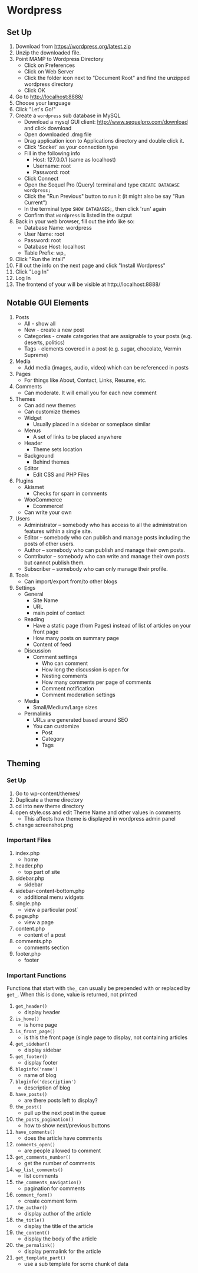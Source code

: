 # Wordpress

## Set Up

1. Download from <https://wordpress.org/latest.zip>
1. Unzip the downloaded file.
1. Point MAMP to Wordpress Directory
	- Click on Preferences
	- Click on Web Server
	- Click the folder icon next to "Document Root" and find the unzipped wordpress directory
	- Click OK
1. Go to <http://localhost:8888/>
1. Choose your language
1. Click "Let's Go!"
1. Create a `wordpress` sub database in MySQL
	- Download a mysql GUI client: <http://www.sequelpro.com/download> and click download
	- Open downloaded .dmg file
	- Drag application icon to Applications directory and double click it.
	- Click 'Socket' as your connection type
	- Fill in the following info
		- Host: 127.0.0.1 (same as localhost)
		- Username: root
		- Password: root
	- Click Connect
	- Open the Sequel Pro (Query) terminal and type `CREATE DATABASE wordpress;`
	- Click the "Run Previous" button to run it (it might also be say "Run Current")
	- In the terminal type `SHOW DATABASES;`, then click 'run' again
	- Confirm that `wordpress` is listed in the output
1. Back in your web browser, fill out the info like so:
	- Database Name: wordpress
	- User Name: root
	- Password: root
	- Database Host: localhost
	- Table Prefix: wp_
1. Click "Run the intall"
1. Fill out the info on the next page and click "Install Wordpress"
1. Click "Log In"
1. Log In
1. The frontend of your will be visible at http://localhost:8888/

## Notable GUI Elements

1. Posts
	- All - show all
	- New - create a new post
	- Categories - create categories that are assignable to your posts (e.g. deserts, politics)
	- Tags - elements covered in a post (e.g. sugar, chocolate, Vermin Supreme)
1. Media
	- Add media (images, audio, video) which can be referenced in posts
1. Pages
	- For things like About, Contact, Links, Resume, etc.
1. Comments
	- Can moderate.  It will email you for each new comment
1. Themes
	- Can add new themes
	- Can customize themes
	- Widget
		- Usually placed in a sidebar or someplace similar
	- Menus
		- A set of links to be placed anywhere
	- Header
		- Theme sets location
	- Background
		- Behind themes
	- Editor
		- Edit CSS and PHP Files
1. Plugins
	- Akismet
		- Checks for spam in comments
	- WooCommerce
		- Ecommerce!
	- Can write your own
1. Users
	- Administrator – somebody who has access to all the administration features within a single site.
	- Editor – somebody who can publish and manage posts including the posts of other users.
	- Author – somebody who can publish and manage their own posts.
	- Contributor – somebody who can write and manage their own posts but cannot publish them.
	- Subscriber – somebody who can only manage their profile.
1. Tools
	- Can import/export from/to other blogs
1. Settings
	- General
		- Site Name
		- URL
		- main point of contact
	- Reading
		- Have a static page (from Pages) instead of list of articles on your front page
		- How many posts on summary page
		- Content of feed
	- Discussion
		- Comment settings
			- Who can comment
			- How long the discussion is open for
			- Nesting comments
			- How many comments per page of comments
			- Comment notification
			- Comment moderation settings
	- Media
		- Small/Medium/Large sizes
	- Permalinks
		- URLs are generated based around SEO
		- You can customize
			- Post
			- Category
			- Tags

## Theming

### Set Up

1. Go to wp-content/themes/
1. Duplicate a theme directory
1. cd into new theme directory
1. open style.css and edit Theme Name and other values in comments
	- This affects how theme is displayed in wordpress admin panel
1. change screenshot.png

### Important Files

1. index.php
	- home
1. header.php
	- top part of site
1. sidebar.php
	- sidebar
1. sidebar-content-bottom.php
	- additional menu widgets
1. single.php
	- view a particular post`
1. page.php
	- view a page
1. content.php
	- content of a post
1. comments.php
	- comments section
1. footer.php
	- footer

### Important Functions

Functions that start with `the_` can usually be prepended with or replaced by `get_`.  When this is done, value is returned, not printed

1. `get_header()`
	- display header
1. `is_home()`
	- is home page
1. `is_front_page()`
	- is this the front page (single page to display, not containing articles
1. `get_sidebar()`
	- display sidebar
1. `get_footer()`
	- display footer
1. `bloginfo('name')`
	- name of blog
1. `bloginfo('description')`
	- description of blog
1. `have_posts()`
	- are there posts left to display?
1. `the_post()`
	- pull up the next post in the queue
1. `the_posts_pagination()`
	- how to show next/previous buttons
1. `have_comments()`
	- does the article have comments
1. `comments_open()`
	- are people allowed to comment
1. `get_comments_number()`
	- get the number of comments
1. `wp_list_comments()`
	- list comments
1. `the_comments_navigation()`
	- pagination for comments
1. `comment_form()`
	- create comment form
1. `the_author()`
	- display author of the article
1. `the_title()`
	- display the title of the article
1. `the_content()`
	- display the body of the article
1. `the_permalink()`
	- display permalink for the article
1. `get_template_part()`
	- use a sub template for some chunk of data
